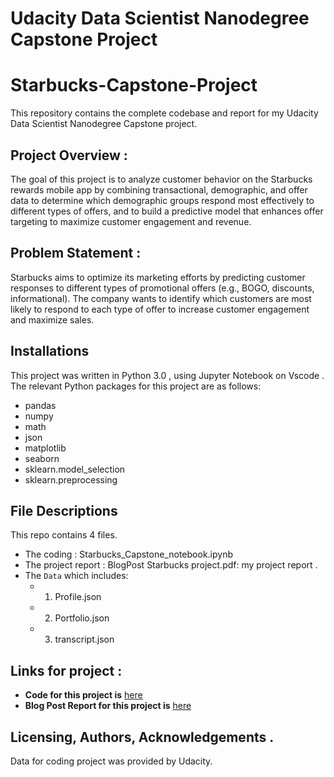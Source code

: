 # Udacity Data Scientist Nanodegree Capstone Project

# Starbucks-Capstone-Project

This repository contains the complete codebase and report for my Udacity Data Scientist Nanodegree Capstone project.

## Project Overview :

The goal of this project is to analyze customer behavior on the Starbucks rewards mobile app by combining transactional, demographic, and offer data to determine which demographic groups respond most effectively to different types of offers, and to build a predictive model that enhances offer targeting to maximize customer engagement and revenue.

## Problem Statement :

Starbucks aims to optimize its marketing efforts by predicting customer responses to different types of promotional offers (e.g., BOGO, discounts, informational). The company wants to identify which customers are most likely to respond to each type of offer to increase customer engagement and maximize sales.

## Installations

This project was written in Python 3.0 , using Jupyter Notebook on Vscode . The relevant Python packages for this project are as follows:

- pandas
- numpy
- math
- json
- matplotlib
- seaborn
- sklearn.model_selection
- sklearn.preprocessing

## File Descriptions

This repo contains 4 files.

- The coding : Starbucks_Capstone_notebook.ipynb
-  The project report : BlogPost Starbucks project.pdf: my project report .
- The  `Data` which includes:
  - 1. Profile.json
  - 2. Portfolio.json
  - 3. transcript.json

## Links for project :

- **Code for this project is** [here](https://github.com/Talal-Alyafai/Starbucks-Capstone-Project/blob/main/Starbucks_Capstone_notebook.ipynb)
- **Blog Post Report for this project is** [here](https://github.com/Talal-Alyafai/Starbucks-Capstone-Project/blob/main/BlogPost%20Starbucks%20project.pdf)

## Licensing, Authors, Acknowledgements .

Data for coding project was provided by Udacity.
